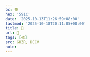 ```yaml
---
bc: 夜
hex: '591C'
date: '2025-10-13T11:26:59+08:00'
lastmod: '2025-10-18T20:11:05+08:00'
title: 󰔳
url: 󰔳
tags: [夜]
src: GHZR, DCCV
note:
---
```

